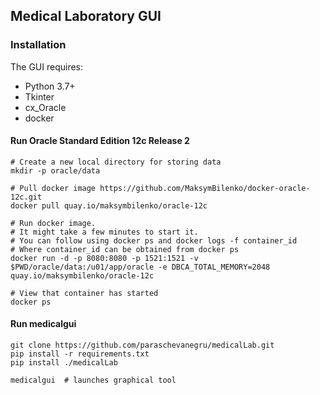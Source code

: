 ## Medical Laboratory GUI

### Installation

The GUI requires:
- Python 3.7+
- Tkinter
- cx_Oracle
- docker

#### Run Oracle Standard Edition 12c Release 2

```
# Create a new local directory for storing data
mkdir -p oracle/data

# Pull docker image https://github.com/MaksymBilenko/docker-oracle-12c.git
docker pull quay.io/maksymbilenko/oracle-12c

# Run docker image. 
# It might take a few minutes to start it. 
# You can follow using docker ps and docker logs -f container_id
# Where container_id can be obtained from docker ps
docker run -d -p 8080:8080 -p 1521:1521 -v $PWD/oracle/data:/u01/app/oracle -e DBCA_TOTAL_MEMORY=2048 quay.io/maksymbilenko/oracle-12c

# View that container has started
docker ps
```
#### Run medicalgui
```
git clone https://github.com/paraschevanegru/medicalLab.git
pip install -r requirements.txt
pip install ./medicalLab

medicalgui  # launches graphical tool
```
